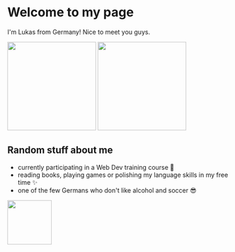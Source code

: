 # Welcome to my page

I'm Lukas from Germany! Nice to meet you guys.

<img src="https://images1.wionews.com/images/wion/900x1600/2023/12/18/1702913723179_Untitled.jpg" width="200"> <img src="https://media.tenor.com/gexfZzl4ZRsAAAAi/maxwell-cat.gif" width="200">

## Random stuff about me
- currently participating in a Web Dev training course 🚀
- reading books, playing games or polishing my language skills in my free time ✨
- one of the few Germans who don't like alcohol and soccer 😎

<img src="https://raw.githubusercontent.com/innng/innng/master/assets/kyubey.gif" width="100">

